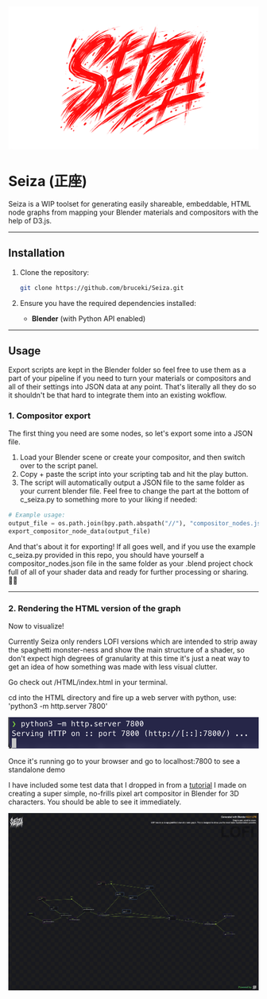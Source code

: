 ![SEIZA](./Resources/seiza.png "Seiza")

# Seiza (正座)

Seiza is a WIP toolset for generating easily shareable, embeddable, HTML node graphs from mapping your Blender materials and compositors with the help of D3.js.

---

## Installation

1. Clone the repository:
    ```bash
    git clone https://github.com/bruceki/Seiza.git
    ```

2. Ensure you have the required dependencies installed:
    - **Blender** (with Python API enabled)
      
---

## Usage

Export scripts are kept in the Blender folder so feel free to use them as a part of your pipeline if you need to turn your materials or compositors and all of their settings into JSON data at any point. That's literally all they do so it shouldn't be that hard to integrate them into an existing wokflow.

### 1. Compositor export

The first thing you need are some nodes, so let's export some into a JSON file. 

1. Load your Blender scene or create your compositor, and then switch over to the script panel. 
2. Copy + paste the script into your scripting tab and hit the play button.
3. The script will automatically output a JSON file to the same folder as your current blender file. Feel free to change the part at the bottom of c_seiza.py to something more to your liking if needed:

```python
# Example usage:
output_file = os.path.join(bpy.path.abspath("//"), "compositor_nodes.json")
export_compositor_node_data(output_file)
```

And that's about it for exporting! If all goes well, and if you use the example c_seiza.py provided in this repo, you should have yourself a compositor_nodes.json file in the same folder as your .blend project chock full of all of your shader data and ready for further processing or sharing. 👍🏻

---

### 2. Rendering the HTML version of the graph

Now to visualize! 

Currently Seiza only renders LOFI versions which are intended to strip away the spaghetti monster-ness and show the main structure of a shader, so don't expect high degrees of granularity at this time it's just a neat way to get an idea of how something was made with less visual clutter.

Go check out /HTML/index.html in your terminal. 

cd into the HTML directory and fire up a web server with python, use:
 'python3 -m http.server 7800'

![SERVER](./Resources/server.png "Server")

Once it's running go to your browser and go to localhost:7800 to see a standalone demo 

I have included some test data that I dropped in from a [tutorial]('https://wayofthedev.com/tutorials/custom-pixel-art-shader/') I made on creating a super simple, no-frills pixel art compositor in Blender for 3D characters. You should be able to see it immediately.

![SEIZA MATERIAL VIEWER](./Resources/seiza-material-viewer.png "Seiza Material Viewer")

 